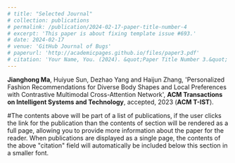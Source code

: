 ```yaml
---
# title: "Selected Journal"
# collection: publications
# permalink: /publication/2024-02-17-paper-title-number-4
# excerpt: 'This paper is about fixing template issue #693.'
# date: 2024-02-17
# venue: 'GitHub Journal of Bugs'
# paperurl: 'http://academicpages.github.io/files/paper3.pdf'
# citation: 'Your Name, You. (2024). &quot;Paper Title Number 3.&quot; <i>GitHub Journal of Bugs</i>. 1(3).'
---
```

**Jianghong Ma**, Huiyue Sun, Dezhao Yang and Haijun Zhang, 'Personalized Fashion Recommendations for Diverse Body Shapes and Local Preferences with Contrastive Multimodal Cross-Attention Network', **ACM Transactions on Intelligent Systems and Technology**, accepted, 2023 (**ACM T-IST**).

#The contents above will be part of a list of publications, if the user clicks the link for the publication than the contents of section will be rendered as a full page, allowing you to provide more information about the paper for the reader. When publications are displayed as a single page, the contents of the above "citation" field will automatically be included below this section in a smaller font.
